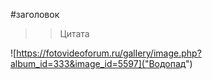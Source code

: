 #заголовок


>>Цитата

![https://fotovideoforum.ru/gallery/image.php?album_id=333&image_id=5597]("Водопад")
